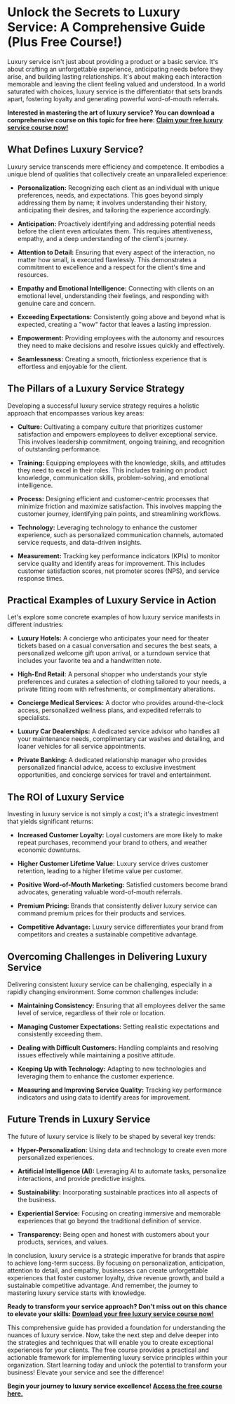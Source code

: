# Unlock the Secrets to Luxury Service: A Comprehensive Guide (Plus Free Course!)

Luxury service isn't just about providing a product or a basic service. It's about crafting an unforgettable experience, anticipating needs before they arise, and building lasting relationships. It's about making each interaction memorable and leaving the client feeling valued and understood. In a world saturated with choices, luxury service is the differentiator that sets brands apart, fostering loyalty and generating powerful word-of-mouth referrals.

**Interested in mastering the art of luxury service? You can download a comprehensive course on this topic for free here: [Claim your free luxury service course now!](https://udemywork.com/luxury-service)**

## What Defines Luxury Service?

Luxury service transcends mere efficiency and competence. It embodies a unique blend of qualities that collectively create an unparalleled experience:

*   **Personalization:** Recognizing each client as an individual with unique preferences, needs, and expectations. This goes beyond simply addressing them by name; it involves understanding their history, anticipating their desires, and tailoring the experience accordingly.

*   **Anticipation:** Proactively identifying and addressing potential needs before the client even articulates them. This requires attentiveness, empathy, and a deep understanding of the client's journey.

*   **Attention to Detail:** Ensuring that every aspect of the interaction, no matter how small, is executed flawlessly. This demonstrates a commitment to excellence and a respect for the client's time and resources.

*   **Empathy and Emotional Intelligence:** Connecting with clients on an emotional level, understanding their feelings, and responding with genuine care and concern.

*   **Exceeding Expectations:** Consistently going above and beyond what is expected, creating a "wow" factor that leaves a lasting impression.

*   **Empowerment:** Providing employees with the autonomy and resources they need to make decisions and resolve issues quickly and effectively.

*   **Seamlessness:** Creating a smooth, frictionless experience that is effortless and enjoyable for the client.

## The Pillars of a Luxury Service Strategy

Developing a successful luxury service strategy requires a holistic approach that encompasses various key areas:

*   **Culture:** Cultivating a company culture that prioritizes customer satisfaction and empowers employees to deliver exceptional service. This involves leadership commitment, ongoing training, and recognition of outstanding performance.

*   **Training:** Equipping employees with the knowledge, skills, and attitudes they need to excel in their roles. This includes training on product knowledge, communication skills, problem-solving, and emotional intelligence.

*   **Process:** Designing efficient and customer-centric processes that minimize friction and maximize satisfaction. This involves mapping the customer journey, identifying pain points, and streamlining workflows.

*   **Technology:** Leveraging technology to enhance the customer experience, such as personalized communication channels, automated service requests, and data-driven insights.

*   **Measurement:** Tracking key performance indicators (KPIs) to monitor service quality and identify areas for improvement. This includes customer satisfaction scores, net promoter scores (NPS), and service response times.

## Practical Examples of Luxury Service in Action

Let's explore some concrete examples of how luxury service manifests in different industries:

*   **Luxury Hotels:** A concierge who anticipates your need for theater tickets based on a casual conversation and secures the best seats, a personalized welcome gift upon arrival, or a turndown service that includes your favorite tea and a handwritten note.

*   **High-End Retail:** A personal shopper who understands your style preferences and curates a selection of clothing tailored to your needs, a private fitting room with refreshments, or complimentary alterations.

*   **Concierge Medical Services:** A doctor who provides around-the-clock access, personalized wellness plans, and expedited referrals to specialists.

*   **Luxury Car Dealerships:** A dedicated service advisor who handles all your maintenance needs, complimentary car washes and detailing, and loaner vehicles for all service appointments.

*   **Private Banking:** A dedicated relationship manager who provides personalized financial advice, access to exclusive investment opportunities, and concierge services for travel and entertainment.

## The ROI of Luxury Service

Investing in luxury service is not simply a cost; it's a strategic investment that yields significant returns:

*   **Increased Customer Loyalty:** Loyal customers are more likely to make repeat purchases, recommend your brand to others, and weather economic downturns.

*   **Higher Customer Lifetime Value:** Luxury service drives customer retention, leading to a higher lifetime value per customer.

*   **Positive Word-of-Mouth Marketing:** Satisfied customers become brand advocates, generating valuable word-of-mouth referrals.

*   **Premium Pricing:** Brands that consistently deliver luxury service can command premium prices for their products and services.

*   **Competitive Advantage:** Luxury service differentiates your brand from competitors and creates a sustainable competitive advantage.

## Overcoming Challenges in Delivering Luxury Service

Delivering consistent luxury service can be challenging, especially in a rapidly changing environment. Some common challenges include:

*   **Maintaining Consistency:** Ensuring that all employees deliver the same level of service, regardless of their role or location.

*   **Managing Customer Expectations:** Setting realistic expectations and consistently exceeding them.

*   **Dealing with Difficult Customers:** Handling complaints and resolving issues effectively while maintaining a positive attitude.

*   **Keeping Up with Technology:** Adapting to new technologies and leveraging them to enhance the customer experience.

*   **Measuring and Improving Service Quality:** Tracking key performance indicators and using data to identify areas for improvement.

## Future Trends in Luxury Service

The future of luxury service is likely to be shaped by several key trends:

*   **Hyper-Personalization:** Using data and technology to create even more personalized experiences.

*   **Artificial Intelligence (AI):** Leveraging AI to automate tasks, personalize interactions, and provide predictive insights.

*   **Sustainability:** Incorporating sustainable practices into all aspects of the business.

*   **Experiential Service:** Focusing on creating immersive and memorable experiences that go beyond the traditional definition of service.

*   **Transparency:** Being open and honest with customers about your products, services, and values.

In conclusion, luxury service is a strategic imperative for brands that aspire to achieve long-term success. By focusing on personalization, anticipation, attention to detail, and empathy, businesses can create unforgettable experiences that foster customer loyalty, drive revenue growth, and build a sustainable competitive advantage. And remember, the journey to mastering luxury service starts with knowledge.

**Ready to transform your service approach? Don't miss out on this chance to elevate your skills: [Download your free luxury service course now!](https://udemywork.com/luxury-service)**

This comprehensive guide has provided a foundation for understanding the nuances of luxury service. Now, take the next step and delve deeper into the strategies and techniques that will enable you to create exceptional experiences for your clients. The free course provides a practical and actionable framework for implementing luxury service principles within your organization. Start learning today and unlock the potential to transform your business! Elevate your service and see the difference!

**Begin your journey to luxury service excellence! [Access the free course here.](https://udemywork.com/luxury-service)**
